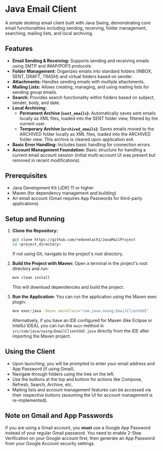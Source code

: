 # Java Email Client

A simple desktop email client built with Java Swing, demonstrating core email functionalities including sending, receiving, folder management, searching, mailing lists, and local archiving.

## Features

*   **Email Sending & Receiving:** Supports sending and receiving emails using SMTP and IMAP/POP3 protocols.
*   **Folder Management:** Organizes emails into standard folders (INBOX, SENT, DRAFT, TRASH) and virtual folders based on sender.
*   **Attachments:** Handles sending emails with multiple attachments.
*   **Mailing Lists:** Allows creating, managing, and using mailing lists for sending group emails.
*   **Search:** Provides search functionality within folders based on subject, sender, body, and date.
*   **Local Archiving:**
    *   **Permanent Archive (`sent_emails`):** Automatically saves sent emails locally as XML files, loaded into the SENT folder view, filtered by the current user.
    *   **Temporary Archive (`archived_emails`):** Saves emails moved to the ARCHIVED folder locally as XML files, loaded into the ARCHIVED folder view. This archive is cleared upon application exit.
*   **Basic Error Handling:** Includes basic handling for connection errors.
*   **Account Management Foundation:** Basic structure for handling a current email account session (initial multi-account UI was present but removed in recent modifications).

## Prerequisites

*   Java Development Kit (JDK) 11 or higher
*   Maven (for dependency management and building)
*   An email account (Gmail requires App Passwords for third-party applications)

## Setup and Running

1.  **Clone the Repository:**
    ```bash
    git clone https://github.com/redonelach1/JavaMailProject
    cd <project_directory>
    ```
    If not using Git, navigate to the project's root directory.

2.  **Build the Project with Maven:**
    Open a terminal in the project's root directory and run:
    ```bash
    mvn clean install
    ```
    This will download dependencies and build the project.

3.  **Run the Application:**
    You can run the application using the Maven exec plugin:
    ```bash
    mvn exec:java -Dexec.mainClass="com.java.swing.EmailClientGUI"
    ```
    Alternatively, if you have an IDE configured for Maven (like Eclipse or IntelliJ IDEA), you can run the `main` method in `src/com/java/swing/EmailClientGUI.java` directly from the IDE after importing the Maven project.

## Using the Client

*   Upon launching, you will be prompted to enter your email address and App Password (if using Gmail).
*   Navigate through folders using the tree on the left.
*   Use the buttons at the top and bottom for actions like Compose, Refresh, Search, Archive, etc.
*   Mailing lists and account management features can be accessed via their respective buttons (assuming the UI for account management is re-implemented).

## Note on Gmail and App Passwords

If you are using a Gmail account, you **must** use a Google App Password instead of your regular Gmail password. You need to enable 2-Step Verification on your Google account first, then generate an App Password from your Google Account security settings. 
